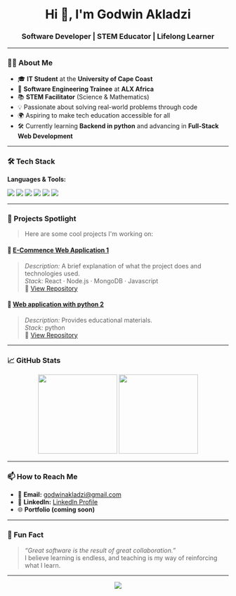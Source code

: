 <!-- GitHub Profile README -->

<h1 align="center">Hi 👋, I'm Godwin Akladzi</h1>
<h3 align="center">Software Developer | STEM Educator | Lifelong Learner</h3>

---

### 👨‍💻 About Me

- 🎓 **IT Student** at the **University of Cape Coast**
- 🧠 **Software Engineering Trainee** at **ALX Africa**
- 📚 **STEM Facilitator** (Science & Mathematics)
- 💡 Passionate about solving real-world problems through code
- 🌍 Aspiring to make tech education accessible for all
- 🛠️ Currently learning **Backend in python** and advancing in **Full-Stack Web Development**

---

### 🛠️ Tech Stack

**Languages & Tools:**

<p align="left">
  <img src="https://img.shields.io/badge/Python-3776AB?style=for-the-badge&logo=python&logoColor=white"/>
  <img src="https://img.shields.io/badge/JavaScript-F7DF1E?style=for-the-badge&logo=javascript&logoColor=black"/>
  <img src="https://img.shields.io/badge/HTML5-E34F26?style=for-the-badge&logo=html5&logoColor=white"/>
  <img src="https://img.shields.io/badge/CSS3-1572B6?style=for-the-badge&logo=css3&logoColor=white"/>
  <img src="https://img.shields.io/badge/React-20232A?style=for-the-badge&logo=react&logoColor=61DAFB"/>
  <img src="https://img.shields.io/badge/Node.js-339933?style=for-the-badge&logo=node.js&logoColor=white"/>
</p>

---

### 🚀 Projects Spotlight

> Here are some cool projects I'm working on:

#### 📘 [E-Commence Web Application 1](#)
> *Description:* A brief explanation of what the project does and technologies used.  
> *Stack:* React · Node.js · MongoDB · Javascript  
> 📂 [View Repository](#)

#### 📗 [Web application with python 2](#)
> *Description:* Provides educational materials.  
> *Stack:* python  
> 📂 [View Repository](#)

---

### 📈 GitHub Stats

<p align="center">
  <img src="https://github-readme-stats.vercel.app/api?username=Godwinakladzi&show_icons=true&theme=github_dark" height="180"/>
  <img src="https://github-readme-stats.vercel.app/api/top-langs/?username=Godwinakladzi&layout=compact&theme=github_dark" height="180"/>
</p>

---

### 📫 How to Reach Me

- 📧 **Email:** [godwinakladzi@gmail.com](mailto:godwinakladzi@gmail.com)
- 💼 **LinkedIn:** [LinkedIn Profile](#)
- 🌐 **Portfolio (coming soon)**

---

### 🔖 Fun Fact

> _“Great software is the result of great collaboration.”_  
> I believe learning is endless, and teaching is my way of reinforcing what I learn.

---

<div align="center">
  <img src="https://readme-typing-svg.herokuapp.com?font=Fira+Code&pause=1000&color=00BFFF&center=true&vCenter=true&lines=Keep+Learning...;Keep+Building...;Keep+Sharing!" />
</div>
